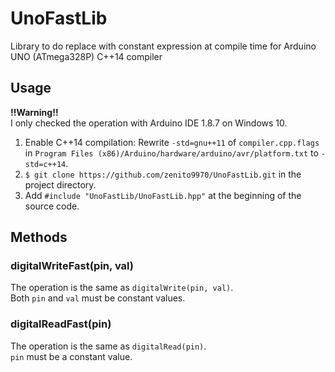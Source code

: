# UnoFastLib
Library to do replace with constant expression at compile time for Arduino UNO (ATmega328P) C++14 compiler

## Usage

**!!Warning!!**  
I only checked the operation with Arduino IDE 1.8.7 on Windows 10.

1. Enable C++14 compilation: Rewrite `-std=gnu++11` of `compiler.cpp.flags` in `Program Files (x86)/Arduino/hardware/arduino/avr/platform.txt` to `-std=c++14`.
1. `$ git clone https://github.com/zenito9970/UnoFastLib.git` in the project directory.
1. Add `#include "UnoFastLib/UnoFastLib.hpp"` at the beginning of the source code.

## Methods

### digitalWriteFast(pin, val)

The operation is the same as `digitalWrite(pin, val)`.  
Both `pin` and `val` must be constant values.

### digitalReadFast(pin)

The operation is the same as `digitalRead(pin)`.  
`pin` must be a constant value.

